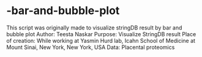 # -bar-and-bubble-plot
This script was originally made to visualize stringDB result by bar and bubble plot
Author: Teesta Naskar
Purpose: Visualize StringDB result
Place of creation: While working at Yasmin Hurd lab, Icahn School of Medicine at Mount Sinai, New York, New York, USA
Data: Placental proteomics
